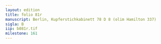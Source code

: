 ```yaml
---
layout: edition
title: folio 81r
manuscript: Berlin, Kupferstichkabinett 78 D 8 (olim Hamilton 337)
sigla: B
iip: b081r.tif
milestone: 161
---
```

